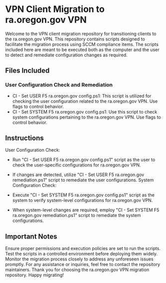 # VPN Client Migration to ra.oregon.gov VPN
Welcome to the VPN client migration repository for transitioning clients to the ra.oregon.gov VPN. This repository contains scripts designed to facilitate the migration process using SCCM compliance items. The scripts included here are meant to be executed both as the computer and the user to detect and remediate configuration changes as required.

## Files Included

### User Configuration Check and Remediation
- CI - Set USER F5 ra.oregon.gov config.ps1: This script is utilized for checking the user configuration related to the ra.oregon.gov VPN. Use flags to control behavior.
- CI - Set SYSTEM F5 ra.oregon.gov config.ps1: Use this script to check system configurations pertaining to the ra.oregon.gov VPN. Use flags to control behavior.

## Instructions
User Configuration Check:

- Run "CI - Set USER F5 ra.oregon.gov config.ps1" script as the user to check the user-specific configurations for ra.oregon.gov VPN.
- If changes are detected, utilize "CI - Set USER F5 ra.oregon.gov remediation.ps1" script to remediate the user configurations.
System Configuration Check:

- Execute "CI - Set SYSTEM F5 ra.oregon.gov config.ps1" script as the system to verify system-level configurations for ra.oregon.gov VPN.
- When system-level changes are required, employ "CI - Set SYSTEM F5 ra.oregon.gov remediation.ps1" script to remediate the system configurations.

## Important Notes

Ensure proper permissions and execution policies are set to run the scripts.
Test the scripts in a controlled environment before deploying them widely.
Monitor the migration process closely to address any unforeseen issues promptly.
For any assistance or inquiries, feel free to contact the repository maintainers.
Thank you for choosing the ra.oregon.gov VPN migration repository. Happy migrating! 
